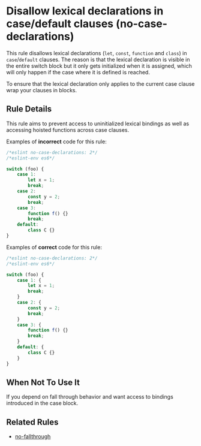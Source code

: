 # Disallow lexical declarations in case/default clauses (no-case-declarations)

This rule disallows lexical declarations (`let`, `const`, `function` and `class`)
in `case`/`default` clauses. The reason is that the lexical declaration is visible
in the entire switch block but it only gets initialized when it is assigned, which
will only happen if the case where it is defined is reached.

To ensure that the lexical declaration only applies to the current case clause
wrap your clauses in blocks.

## Rule Details

This rule aims to prevent access to uninitialized lexical bindings as well as accessing hoisted functions across case clauses.

Examples of **incorrect** code for this rule:

```js
/*eslint no-case-declarations: 2*/
/*eslint-env es6*/

switch (foo) {
    case 1:
        let x = 1;
        break;
    case 2:
        const y = 2;
        break;
    case 3:
        function f() {}
        break;
    default:
        class C {}
}
```

Examples of **correct** code for this rule:

```js
/*eslint no-case-declarations: 2*/
/*eslint-env es6*/

switch (foo) {
    case 1: {
        let x = 1;
        break;
    }
    case 2: {
        const y = 2;
        break;
    }
    case 3: {
        function f() {}
        break;
    }
    default: {
        class C {}
    }
}
```

## When Not To Use It

If you depend on fall through behavior and want access to bindings introduced in the case block.

## Related Rules

* [no-fallthrough](no-fallthrough.md)
